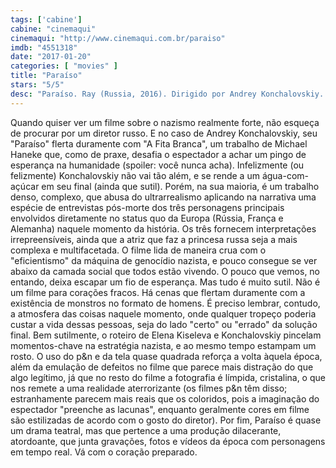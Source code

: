```yaml
---
tags: ['cabine']
cabine: "cinemaqui"
cinemaqui: "http://www.cinemaqui.com.br/paraiso"
imdb: "4551318"
date: "2017-01-20"
categories: [ "movies" ]
title: "Paraíso"
stars: "5/5"
desc: "Paraíso. Ray (Russia, 2016). Dirigido por Andrey Konchalovskiy. Escrito por Elena Kiseleva, Andrey Konchalovskiy. Com Yuliya Vysotskaya (Olga), Viktor Sukhorukov (Genrikh Gimmler), Peter Kurth (Krauze), Philippe Duquesne (Zhyul), Christian Clauss (Khelmut), Jean Denis Römer (Shulman), George Lenz, Jakob Diehl (Fogel), Irina Demidkina (Okhrannitsa tyurmy)."
---
```

Quando quiser ver um filme sobre o nazismo realmente forte, não esqueça de procurar por um diretor russo. E no caso de Andrey Konchalovskiy, seu "Paraíso" flerta duramente com "A Fita Branca", um trabalho de Michael Haneke que, como de praxe, desafia o espectador a achar um pingo de esperança na humanidade (spoiler: você nunca acha). Infelizmente (ou felizmente) Konchalovskiy não vai tão além, e se rende a um água-com-açúcar em seu final (ainda que sutil). Porém, na sua maioria, é um trabalho denso, complexo, que abusa do ultrarrealismo aplicando na narrativa uma espécie de entrevistas pós-morte dos três personagens principais envolvidos diretamente no status quo da Europa (Rússia, França e Alemanha) naquele momento da história. Os três fornecem interpretações irrepreensíveis, ainda que a atriz que faz a princesa russa seja a mais complexa e multifacetada. O filme lida de maneira crua com o "eficientismo" da máquina de genocídio nazista, e pouco consegue se ver abaixo da camada social que todos estão vivendo. O pouco que vemos, no entando, deixa escapar um fio de esperança. Mas tudo é muito sutil. Não é um filme para corações fracos. Há cenas que flertam duramente com a existência de monstros no formato de homens. É preciso lembrar, contudo, a atmosfera das coisas naquele momento, onde qualquer tropeço poderia custar a vida dessas pessoas, seja do lado "certo" ou "errado" da solução final. Bem sutilmente, o roteiro de Elena Kiseleva e Konchalovskiy pincelam momentos-chave na estratégia nazista, e ao mesmo tempo estampam um rosto. O uso do p&n e da tela quase quadrada reforça a volta àquela época, além da emulação de defeitos no filme que parece mais distração do que algo legítimo, já que no resto do filme a fotografia é límpida, cristalina, o que nos remete a uma realidade aterrorizante (os filmes p&n têm disso; estranhamente parecem mais reais que os coloridos, pois a imaginação do espectador "preenche as lacunas", enquanto geralmente cores em filme são estilizadas de acordo com o gosto do diretor). Por fim, Paraíso é quase um drama teatral, mas que pertence a uma produção dilacerante, atordoante, que junta gravações, fotos e vídeos da época com personagens em tempo real. Vá com o coração preparado.
